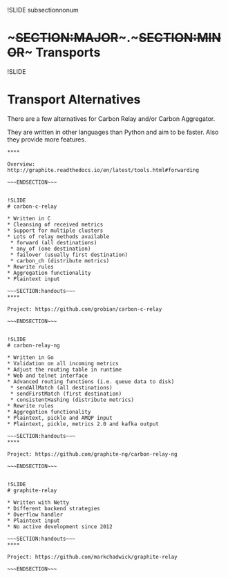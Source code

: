 !SLIDE subsectionnonum
# ~~~SECTION:MAJOR~~~.~~~SECTION:MINOR~~~ Transports


!SLIDE
# Transport Alternatives

There are a few alternatives for Carbon Relay and/or Carbon Aggregator.

They are written in other languages than Python and aim to be faster. Also they provide more features.

~~~SECTION:handouts~~~
****

Overview: http://graphite.readthedocs.io/en/latest/tools.html#forwarding

~~~ENDSECTION~~~


!SLIDE
# carbon-c-relay

* Written in C
* Cleansing of received metrics
* Support for multiple clusters
* Lots of relay methods available
 * forward (all destinations)
 * any_of (one destination)
 * failover (usually first destination)
 * carbon_ch (distribute metrics)
* Rewrite rules
* Aggregation functionality
* Plaintext input

~~~SECTION:handouts~~~
****

Project: https://github.com/grobian/carbon-c-relay

~~~ENDSECTION~~~


!SLIDE
# carbon-relay-ng

* Written in Go
* Validation on all incoming metrics
* Adjust the routing table in runtime
* Web and telnet interface
* Advanced routing functions (i.e. queue data to disk)
 * sendAllMatch (all destinations)
 * sendFirstMatch (first destination)
 * consistentHashing (distribute metrics)
* Rewrite rules
* Aggregation functionality
* Plaintext, pickle and AMQP input
* Plaintext, pickle, metrics 2.0 and kafka output

~~~SECTION:handouts~~~
****

Project: https://github.com/graphite-ng/carbon-relay-ng

~~~ENDSECTION~~~


!SLIDE
# graphite-relay

* Written with Netty
* Different backend strategies
* Overflow handler
* Plaintext input
* No active development since 2012

~~~SECTION:handouts~~~
****

Project: https://github.com/markchadwick/graphite-relay

~~~ENDSECTION~~~
